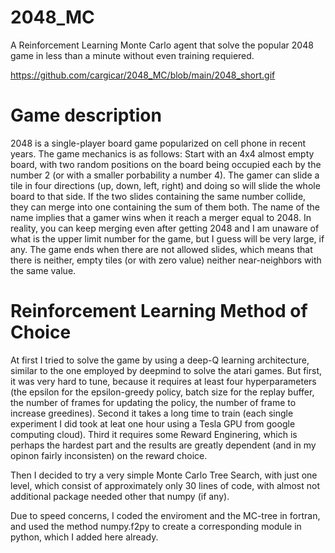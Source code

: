 # 2048_MC

A Reinforcement Learning Monte Carlo agent that solve the popular 2048 game in less than a minute without even training requiered.
 
 https://github.com/cargicar/2048_MC/blob/main/2048_short.gif

# Game description

2048 is a single-player board game popularized on cell phone in recent years. The game mechanics is as follows: Start with an 4x4 almost empty board, with two random positions on the board being occupied each by the number 2 (or with a smaller porbability a number 4). The gamer can slide a tile in four directions (up, down, left, right) and doing so will slide the whole board to that side. If the two slides containing the same number collide, they can merge into one containing the sum of them both. The name of the name implies that a gamer wins when it reach a merger equal to 2048. In reality, you can keep merging even after getting 2048 and I am unaware of what is the upper limit number for the game, but I guess will be very large, if any. The game ends when there are not allowed slides, which means that there is neither, empty tiles (or with zero value) neither near-neighbors with the same value.

# Reinforcement Learning Method of Choice

At first I tried to solve the game by using a deep-Q learning architecture, similar to the one employed by deepmind to solve the atari games. But first, it was very hard to tune, because it requires at least four hyperparameters (the epsilon for the epsilon-greedy policy, batch size for the replay buffer, the number of frames for updating the policy, the number of frame to increase greedines). Second it takes a long time to train (each single experiment I did took at leat one hour using a Tesla GPU from google computing cloud). Third it requires some Reward Enginering, which is perhaps the hardest part and the results are greatly dependent (and in my opinon fairly inconsisten) on the reward choice. 

Then I decided to try a very simple Monte Carlo Tree Search, with just one level, which consist of approximately only 30 lines of code, with almost not additional package needed other that numpy (if any). 

Due to speed concerns, I coded the enviroment and the MC-tree in fortran, and used the method numpy.f2py to create a corresponding module in python, which I added here already.

